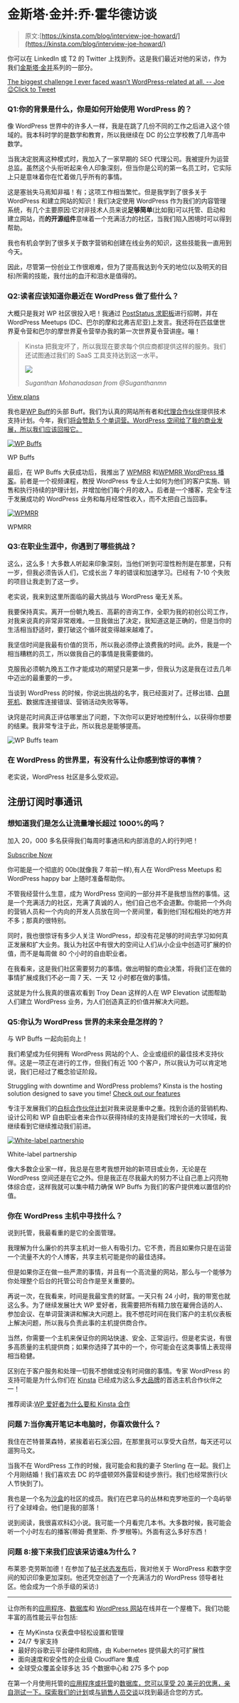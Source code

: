 # 金斯塔·金并:乔·霍华德访谈

> 原文:[https://kinsta.com/blog/interview-joe-howard/](https://kinsta.com/blog/interview-joe-howard/)

你可以在 LinkedIn 或 T2 的 Twitter 上找到乔。这是我们最近对他的采访，作为我们[金斯塔·金并](https://kinsta.com/?post_type=post&s=kingpin)系列的一部分。

[The biggest challenge I ever faced wasn’t WordPress-related at all. -- Joe 😉Click to Tweet](https://twitter.com/intent/tweet?url=https%3A%2F%2Fkinsta.com%2Fblog%2Finterview-joe-howard%2F&via=kinsta&text=The+biggest+challenge+I+ever+faced+wasn%E2%80%99t+WordPress-related+at+all.+--+Joe+%F0%9F%98%89&hashtags=WordPress%2Cbusiness)

### Q1:你的背景是什么，你是如何开始使用 WordPress 的？

像 WordPress 世界中的许多人一样，我是在跳了几份不同的工作之后进入这个领域的。我本科时学的是数学和教育，所以我继续在 DC 的公立学校教了几年高中数学。

当我决定脱离这种模式时，我加入了一家早期的 SEO 代理公司。我被提升为运营总监。虽然这个头衔听起来令人印象深刻，但当你是公司的第一名员工时，它实际上只是意味着你在忙着做几乎所有的事情。

这是塞翁失马焉知非福！有；这项工作相当繁忙。但是我学到了很多关于 WordPress 和建立网站的知识！我们决定使用 WordPress 作为我们的内容管理系统，有几个主要原因:它对非技术人员来说**足够简单**(比如我)可以托管、启动和建立网站，而**的开源组件**意味着一个充满活力的社区，当我们陷入困境时可以得到帮助。

我也有机会学到了很多关于数字营销和创建在线业务的知识，这些技能我一直用到今天。

因此，尽管第一份创业工作很艰难，但为了提高我达到今天的地位(以及明天的目标)所需的技能，我付出的血汗和泪水是值得的。

### Q2:读者应该知道你最近在 WordPress 做了些什么？

大概只是我对 WP 社区很投入吧！我通过 [PostStatus 求职板](https://poststatus.com/job/wp-buffs-remote-1899-customer-happiness-buff/)进行招聘，并在 WordPress Meetups (DC、巴尔的摩和北弗吉尼亚)上发言。我还将在匹兹堡世界夏令营和巴尔的摩世界夏令营举办我的第一次世界夏令营讲座。嘣！





> Kinsta 把我宠坏了，所以我现在要求每个供应商都提供这样的服务。我们还试图通过我们的 SaaS 工具支持达到这一水平。
> 
> <footer class="wp-block-kinsta-client-quote__footer">
> 
> ![](img/60f15faa5735bd2437bf9dada5ee9192.png)
> 
> <cite class="wp-block-kinsta-client-quote__cite">Suganthan Mohanadasan from @Suganthanmn</cite></footer>

[View plans](https://kinsta.com/plans/)

我也是[WP Buff](https://wpbuffs.com/)的头部 Buff。我们为认真的网站所有者和[代理合作伙伴](https://kinsta.com/blog/wordpress-agency/)提供技术支持计划。今年，我们[将会赞助 5 个单词营。WordPress 空间给了我的商业发展，所以我们应该回报它。](https://2017.dc.wordcamp.org/sponsors/)

[![WP Buffs](img/1469d2254ab54e2974463f8349a6e0af.png)](https://wpbuffs.com/)

WP Buffs



最后，在 WP Buffs 大获成功后，我推出了 [WPMRR](https://wpmrr.com/) 和[WPMRR WordPress 播客](https://wpmrr.com/podcast/)。前者是一个视频课程，教授 WordPress 专业人士如何为他们的客户实施、销售和执行持续的护理计划，并增加他们每个月的收入。后者是一个播客，完全专注于发展成功的 WordPress 业务和每月经常性收入，而不太把自己当回事。

[![WPMRR](img/2a8171c3721946f3d648b131798abe87.png)](https://wpmrr.com/)

WPMRR



### Q3:在职业生涯中，你遇到了哪些挑战？

这么，这么多！大多数人听起来印象深刻，当他们听到可湿性粉剂是在那里，只有一岁，但我必须告诉人们，它成长出 7 年的错误和加速学习。已经有 7-10 个失败的项目让我走到了这一步。

老实说，我来到这里所面临的最大挑战与 WordPress 毫无关系。

我要保持真实。离开一份朝九晚五、高薪的咨询工作，全职为我的初创公司工作，对我来说真的非常非常艰难。一旦我做出了决定，我知道这是正确的，但是当你的生活相当舒适时，要打破这个循环就变得越来越难了。

我坚信时间是我最有价值的货币，所以我必须停止浪费我的时间。此外，我是一个相当糟糕的员工，所以做我自己的事情是我需要做的。

克服我必须朝九晚五工作才能成功的期望只是第一步，但我认为这是我在过去几年中迈出的最重要的一步。

当谈到 WordPress 的时候，你说出挑战的名字，我已经面对了。迁移出错、[白屏死机](https://kinsta.com/blog/wordpress-white-screen-of-death/)、数据库连接错误、营销活动失败等等。

诀窍是花时间真正评估哪里出了问题，下次你可以更好地控制什么，以获得你想要的结果。我非常专注于此，所以我总是能够提高。

![WP Buffs team](img/91a064e8b565d47331a49d6120ae40d2.png)

### 在 WordPress 的世界里，有没有什么让你感到惊讶的事情？

老实说，WordPress 社区是多么受欢迎。

 ## 注册订阅时事通讯



### 想知道我们是怎么让流量增长超过 1000%的吗？

加入 20，000 多名获得我们每周时事通讯和内部消息的人的行列吧！

[Subscribe Now](#newsletter)

你可能是一个彻底的 00b(就像我 7 年前一样),有人在 WordPress Meetups 和 WordPress happy bar 上随时准备帮助你。

不管我经营什么生意，成为 WordPress 空间的一部分并不是我想当然的事情。这是一个充满活力的社区，充满了真诚的人，他们自己也不会道歉。你能把一个外向的营销人员和一个内向的开发人员放在同一个房间里，看到他们轻松相处的地方并不多；那真的很特别。

同时，我也很惊讶有多少人关注 WordPress，却没有花足够的时间去学习如何真正发展和扩大业务。我认为社区中有很大的空间让人们从小企业中创造可扩展的价值，而不是每周做 80 个小时的自由职业者。

在我看来，这是我们社区需要努力的事情。做出明智的商业决策，将我们正在做的事情扩展成我们不必一周 7 天、一天 12 小时都在做的事情。

这就是为什么我真的很喜欢看到 Troy Dean 这样的人在 WP Elevation 试图帮助人们建立 WordPress 业务，为人们创造真正的价值并解决大问题。

### Q5:你认为 WordPress 世界的未来会是怎样的？

与 WP Buffs 一起向前向上！

我们希望成为任何拥有 WordPress 网站的个人、企业或组织的最佳技术支持伙伴。这是一项正在进行的工作，但我们有近 100 个客户，所以我认为可以肯定地说，我们已经过了概念验证阶段。

Struggling with downtime and WordPress problems? Kinsta is the hosting solution designed to save you time! [Check out our features](https://kinsta.com/features/)

专注于发展我们的[白标合作伙伴计划](https://wpbuffs.com/partnerships/)对我来说是重中之重。找到合适的营销机构、设计公司和 WP 自由职业者来合作以获得持续的支持是我们增长的一大领域，我继续看到它继续推动我们前进。

[![White-label partnership](img/18f4f1b9775a3762f8f721056449050f.png)](https://wpbuffs.com/partnerships/)

White-label partnership



像大多数企业家一样，我总是在思考我想开始的新项目或业务，无论是在 WordPress 空间还是在它之外。但是我正在尽我最大的努力不让自己患上闪亮物体综合症，这样我就可以集中精力确保 WP Buffs 为我们的客户提供难以置信的价值。

### 你在 WordPress 主机中寻找什么？

说到托管，我最看重的是它的全面管理。

我理解为什么廉价的共享主机对一些人有吸引力。它不贵，而且如果你只是在运营一个流量不大的个人博客，共享主机可能是你的最佳选择。

但是如果你正在做一些严肃的事情，并且有一个高流量的网站，那么与一个能够为你处理整个后台的托管公司合作是至关重要的。

再说一次，在我看来，时间是我最宝贵的财富。一天只有 24 小时，我的带宽也就这么多。为了继续发展壮大 WP 爱好者，我需要把所有精力放在雇佣合适的人、参加会议、在单词营演讲和解决大问题上。我不想花时间在我们客户的主机仪表板上解决问题，所以我与负责此事的主机提供商合作。

当然，你需要一个主机来保证你的网站快速、安全、正常运行。但是老实说，有很多高质量的主机提供商；如果你选择了其中的一个，你可能会在这类事情上表现得相当稳健。

区别在于客户服务和处理一切我不想做或没有时间做的事情。专家 WordPress 的支持可能是为什么你们在 [Kinsta](https://kinsta.com/plans/) 已经成为这么多[大品牌](https://kinsta.com/why-us/)的首选主机合作伙伴之一！

推荐阅读:[WP 爱好者为什么要和 Kinsta 合作](https://kinsta.com/clients/wp-buffs/)

### 问题 7:当你离开笔记本电脑时，你喜欢做什么？

我住在芒特普莱森特，紧挨着岩石溪公园，在那里我可以享受大自然，每天还可以遛狗马文。

当我不在 WordPress 工作的时候，我可能会和我的妻子 Sterling 在一起。我们上个月刚结婚！我们喜欢去 DC 的华盛顿郊外露营和徒步旅行。我们也经常旅行(火人节快到了)。

我也是一个名为[沙盒](http://sandbox.is/)的社区的成员。我们在巴拿马的丛林和克罗地亚的一个岛屿举行了全球峰会。他们是我的部落！

说到阅读，我很喜欢科幻小说。我可能一个月看完几本书。大多数时候，我可能会听一个小时左右的播客(蒂姆·费里斯、乔·罗根等)。外面有这么多好东西！

### 问题 8:接下来我们应该采访谁&为什么？

布莱恩·克劳斯加德！在参加了[帖子状态发布](https://poststatus.com/publish/)后，我对他关于 WordPress 和数字空间的知识印象更加深刻。他还凭空创造了一个充满活力的 WordPress 领导者社区。他会成为一个杀手级的采访:)

* * *

让你所有的[应用程序](https://kinsta.com/application-hosting/)、[数据库](https://kinsta.com/database-hosting/)和 [WordPress 网站](https://kinsta.com/wordpress-hosting/)在线并在一个屋檐下。我们功能丰富的高性能云平台包括:

*   在 MyKinsta 仪表盘中轻松设置和管理
*   24/7 专家支持
*   最好的谷歌云平台硬件和网络，由 Kubernetes 提供最大的可扩展性
*   面向速度和安全性的企业级 Cloudflare 集成
*   全球受众覆盖全球多达 35 个数据中心和 275 多个 pop

在第一个月使用托管的[应用程序或托管](https://kinsta.com/application-hosting/)的[数据库，您可以享受 20 美元的优惠，亲自测试一下。探索我们的](https://kinsta.com/database-hosting/)[计划](https://kinsta.com/plans/)或[与销售人员交谈](https://kinsta.com/contact-us/)以找到最适合您的方式。